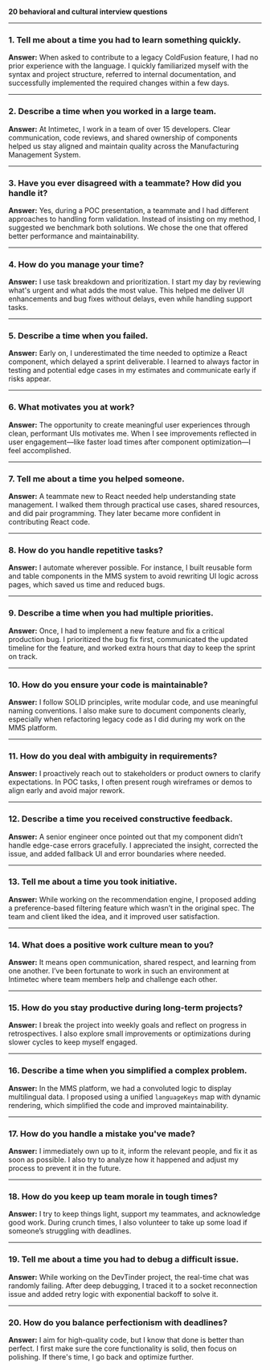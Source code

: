 **20 behavioral and cultural interview questions**

---

### **1. Tell me about a time you had to learn something quickly.**

**Answer:**
When asked to contribute to a legacy ColdFusion feature, I had no prior experience with the language. I quickly familiarized myself with the syntax and project structure, referred to internal documentation, and successfully implemented the required changes within a few days.

---

### **2. Describe a time when you worked in a large team.**

**Answer:**
At Intimetec, I work in a team of over 15 developers. Clear communication, code reviews, and shared ownership of components helped us stay aligned and maintain quality across the Manufacturing Management System.

---

### **3. Have you ever disagreed with a teammate? How did you handle it?**

**Answer:**
Yes, during a POC presentation, a teammate and I had different approaches to handling form validation. Instead of insisting on my method, I suggested we benchmark both solutions. We chose the one that offered better performance and maintainability.

---

### **4. How do you manage your time?**

**Answer:**
I use task breakdown and prioritization. I start my day by reviewing what's urgent and what adds the most value. This helped me deliver UI enhancements and bug fixes without delays, even while handling support tasks.

---

### **5. Describe a time when you failed.**

**Answer:**
Early on, I underestimated the time needed to optimize a React component, which delayed a sprint deliverable. I learned to always factor in testing and potential edge cases in my estimates and communicate early if risks appear.

---

### **6. What motivates you at work?**

**Answer:**
The opportunity to create meaningful user experiences through clean, performant UIs motivates me. When I see improvements reflected in user engagement—like faster load times after component optimization—I feel accomplished.

---

### **7. Tell me about a time you helped someone.**

**Answer:**
A teammate new to React needed help understanding state management. I walked them through practical use cases, shared resources, and did pair programming. They later became more confident in contributing React code.

---

### **8. How do you handle repetitive tasks?**

**Answer:**
I automate wherever possible. For instance, I built reusable form and table components in the MMS system to avoid rewriting UI logic across pages, which saved us time and reduced bugs.

---

### **9. Describe a time when you had multiple priorities.**

**Answer:**
Once, I had to implement a new feature and fix a critical production bug. I prioritized the bug fix first, communicated the updated timeline for the feature, and worked extra hours that day to keep the sprint on track.

---

### **10. How do you ensure your code is maintainable?**

**Answer:**
I follow SOLID principles, write modular code, and use meaningful naming conventions. I also make sure to document components clearly, especially when refactoring legacy code as I did during my work on the MMS platform.

---

### **11. How do you deal with ambiguity in requirements?**

**Answer:**
I proactively reach out to stakeholders or product owners to clarify expectations. In POC tasks, I often present rough wireframes or demos to align early and avoid major rework.

---

### **12. Describe a time you received constructive feedback.**

**Answer:**
A senior engineer once pointed out that my component didn’t handle edge-case errors gracefully. I appreciated the insight, corrected the issue, and added fallback UI and error boundaries where needed.

---

### **13. Tell me about a time you took initiative.**

**Answer:**
While working on the recommendation engine, I proposed adding a preference-based filtering feature which wasn’t in the original spec. The team and client liked the idea, and it improved user satisfaction.

---

### **14. What does a positive work culture mean to you?**

**Answer:**
It means open communication, shared respect, and learning from one another. I’ve been fortunate to work in such an environment at Intimetec where team members help and challenge each other.

---

### **15. How do you stay productive during long-term projects?**

**Answer:**
I break the project into weekly goals and reflect on progress in retrospectives. I also explore small improvements or optimizations during slower cycles to keep myself engaged.

---

### **16. Describe a time when you simplified a complex problem.**

**Answer:**
In the MMS platform, we had a convoluted logic to display multilingual data. I proposed using a unified `languageKeys` map with dynamic rendering, which simplified the code and improved maintainability.

---

### **17. How do you handle a mistake you've made?**

**Answer:**
I immediately own up to it, inform the relevant people, and fix it as soon as possible. I also try to analyze how it happened and adjust my process to prevent it in the future.

---

### **18. How do you keep up team morale in tough times?**

**Answer:**
I try to keep things light, support my teammates, and acknowledge good work. During crunch times, I also volunteer to take up some load if someone’s struggling with deadlines.

---

### **19. Tell me about a time you had to debug a difficult issue.**

**Answer:**
While working on the DevTinder project, the real-time chat was randomly failing. After deep debugging, I traced it to a socket reconnection issue and added retry logic with exponential backoff to solve it.

---

### **20. How do you balance perfectionism with deadlines?**

**Answer:**
I aim for high-quality code, but I know that done is better than perfect. I first make sure the core functionality is solid, then focus on polishing. If there's time, I go back and optimize further.
